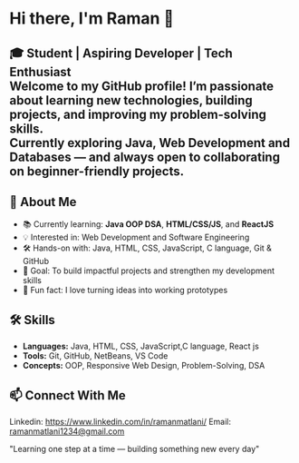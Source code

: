# Hi there, I'm Raman 👋  
🎓 **Student | Aspiring Developer | Tech Enthusiast**  
Welcome to my GitHub profile! I’m passionate about learning new technologies, building projects, and improving my problem-solving skills.  
Currently exploring **Java, Web Development and Databases** — and always open to collaborating on beginner-friendly projects.  
---
## 🚀 About Me  
- 📚 Currently learning: **Java OOP DSA**, **HTML/CSS/JS**, and **ReactJS**  
- 💡 Interested in: Web Development and Software Engineering  
- 🛠️ Hands-on with: Java, HTML, CSS, JavaScript, C language, Git & GitHub  
- 🎯 Goal: To build impactful projects and strengthen my development skills  
- 🌱 Fun fact: I love turning ideas into working prototypes  
## 🛠 Skills  
- **Languages:** Java, HTML, CSS, JavaScript,C language, React js 
- **Tools:** Git, GitHub, NetBeans, VS Code 
- **Concepts:** OOP, Responsive Web Design, Problem-Solving, DSA

## 📫 Connect With Me 
Linkedin: https://www.linkedin.com/in/ramanmatlani/
Email: ramanmatlani1234@gmail.com

  "Learning one step at a time — building something new every day"
